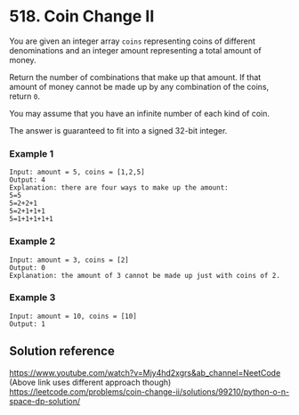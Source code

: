# 518. Coin Change II

You are given an integer array `coins` representing coins of different
denominations and an integer amount representing a total amount of money.

Return the number of combinations that make up that amount. If that amount
of money cannot be made up by any combination of the coins, return `0`.

You may assume that you have an infinite number of each kind of coin.

The answer is guaranteed to fit into a signed 32-bit integer.

### Example 1
```
Input: amount = 5, coins = [1,2,5]
Output: 4
Explanation: there are four ways to make up the amount:
5=5
5=2+2+1
5=2+1+1+1
5=1+1+1+1+1
```

### Example 2
```
Input: amount = 3, coins = [2]
Output: 0
Explanation: the amount of 3 cannot be made up just with coins of 2.
```

### Example 3
```
Input: amount = 10, coins = [10]
Output: 1
```

## Solution reference 
https://www.youtube.com/watch?v=Mjy4hd2xgrs&ab_channel=NeetCode
(Above link uses different approach though)
https://leetcode.com/problems/coin-change-ii/solutions/99210/python-o-n-space-dp-solution/
